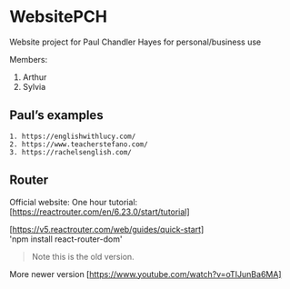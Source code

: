 # WebsitePCH

Website project for Paul Chandler Hayes for personal/business use

Members:

1. Arthur
2. Sylvia

## Paul’s examples

    1. https://englishwithlucy.com/
    2. https://www.teacherstefano.com/
    3. https://rachelsenglish.com/

## Router

Official website:
One hour tutorial:[https://reactrouter.com/en/6.23.0/start/tutorial]

[https://v5.reactrouter.com/web/guides/quick-start]  
'npm install react-router-dom'

> Note this is the old version.

More newer version
[https://www.youtube.com/watch?v=oTIJunBa6MA]

